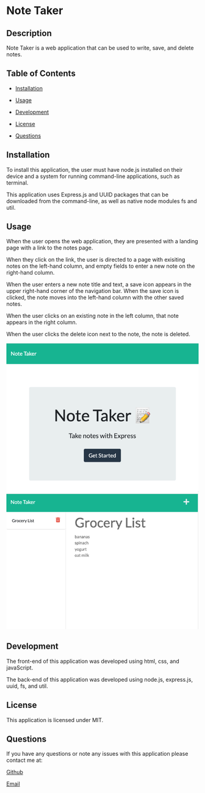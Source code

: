 # Note Taker

## Description
Note Taker is a web application that can be used to write, save, and delete notes. 

## Table of Contents

* [Installation](#Installation)

* [Usage](#Usage)

* [Development](#Development)

* [License](#License)

* [Questions](#Questions)

## Installation
To install this application, the user must have node.js installed on their device and a system for running command-line applications, such as terminal.

This application uses Express.js and UUID packages that can be downloaded from the command-line, as well as native node modules fs and util.

## Usage
When the user opens the web application, they are presented with a landing page with a link to the notes page. 

When they click on the link, the user is directed to a page with exisiting notes on the left-hand column, and empty fields to enter a new note on the right-hand column.

When the user enters a new note title and text, a save icon appears in the upper right-hand corner of the navigation bar. When the save icon is clicked, the note moves into the left-hand column with the other saved notes.

When the user clicks on an existing note in the left column, that note appears in the right column. 

When the user clicks the delete icon next to the note, the note is deleted. 

![Screenshot](./public/assets/images/landingpage.png)
![Screenshot](./public/assets/images/notesapp.png)

## Development
The front-end of this application was developed using html, css, and javaScript.

The back-end of this application was developed using node.js, express.js, uuid, fs, and util. 

## License
This application is licensed under MIT.


## Questions
If you have any questions or note any issues with this application please contact me at:

[Github](https://www.github.com/edanahy22)

[Email](mailto:elainedanahy2022@u.northwestern.edu)